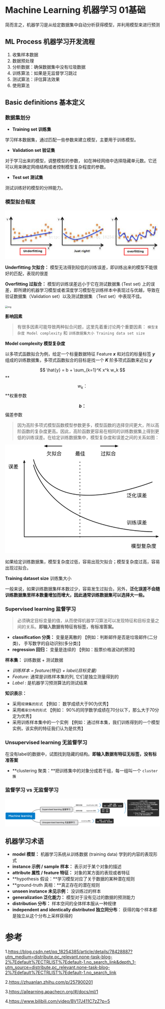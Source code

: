 # Machine Learning 机器学习 01基础

简而言之，机器学习是从给定数据集中自动分析获得模型，并利用模型来进行预测



## ML Process 机器学习开发流程

1. 收集样本数据
2. 数据预处理
3. 分析数据：确保数据集中没有垃圾数据
4. 训练算法：如果是无监督学习跳过
5. 测试算法：评估算法效果
6. 使用算法



## Basic definitions 基本定义

### 数据集划分

- **Training set 训练集**

学习样本数据集，通过匹配一些参数来建立模型，主要用于训练模型。

- **Validation set 验证集**

对于学习出来的模型，调整模型的参数， 如在神经网络中选择隐藏单元数。它还可以用来确定网络结构或者控制模型复杂程度的参数。

- **Test set 测试集**

测试训练好的模型的分辨能力。





### 模型拟合程度

![img](img/01/overfiiting-and-underfitting.png)

**Underfitting 欠拟合：** 模型无法得到较低的训练误差，即训练出来的模型不能很好的匹配，表现的很差

**Overfitting 过拟合：** 模型的训练误差远小于它在测试数据集 (Test set) 上的误差，即所建的机器学习模型或者深度学习模型在训练样本中表现过与优越，导致在验证数据集（Validation set）以及测试数据集 （Test set）中表现不佳。

<img src="https://datascience.foundation/img/pdf_images/underfitting_and_overfitting_in_machine_learning_test_dataset_then_it_is_a_underfit_model.png" alt="img" style="zoom: 50%;" />

**影响因素**

> 有很多因素可能导致两种拟合问题，这里先着重讨论两个重要因素： `模型复杂度 Model complexity` 和 `训练数据集大小 Training data set size`

**Model complexity 模型复杂度**

以多项式函数拟合为例，给定一个标量数据特征 Feature ***x*** 和对应的标量标签 ***y*** 组成的训练数据集，多项式函数拟合的目标是找一个  ***K*** 阶多项式函数来近似 ***y*** 

$$
\hat{y} = b + \sum_{k=1}^K x^k w_k
$$
**$$w_k：$$ **权重参数

**$$b：$$** 偏差参数

> 因为高阶多项式模型函数模型参数更多，模型函数的选择空间更大，所以高阶函数的复杂度更高。因此，高阶函数更容易在相同的训练数据集上得到更低的训练误差。在给定训练数据集中，模型复杂度和误差之间的关系如图：

![模型复杂度对欠拟合和过拟合的影响](img/01/capacity_vs_error.svg)

如果给定训练数据集，模型复杂度过低，容易出现欠拟合；模型复杂度过高，容易出现过拟合。



**Training dataset size** 训练集大小

一般来说，如果训练数据集样本数过少，容易发生过拟合。另外，**泛化误差不会随训练数据集里样本数量增加而增大，因此通常训练数据集可以选择大一些。**





### Supervised learning 监督学习

>  必须确定目标变量的值，从而使得机器学习算法可以发现特征和目标变量之间的关系。**即输入数据有特征有标签，有标准答案。**

- **classification 分类：** 变量是离散的 【例如：判断邮件是否是垃圾邮件(二分类)， 手写数字的自动识别(多分类)】
- **regression 回归：** 变量是连续的 【例如：股票价格波动的预测】



**样本集：** 训练数据 + 测试数据

- *训练样本 = feature(特征) + label(目标变量)*
- *Feature*: 通常是训练样本集的列, 它们是独立测量得到的
- *Label* : 是机器学习预测算法的测试结果

**知识表示：**

- 采用`规律集的形式` 【例如： 数学成绩大于90为优秀】
- 采用`概率分布的形式` 【例如： 90%的同学数学成绩在70分以下，那么大于70分定为优秀】
- 采用训练样本集中的一个实例 【例如：通过样本集，我们训练得到的一个模型实例，该实例的特征我们认为是优秀】





### Unsupervised learning 无监督学习

在没有label的数据中，试图找到隐藏的结构。**即输入数据有特征无标签，没有标准答案**

- **clustering 聚类：**把训练集中的对象分成若干组，每一组叫一个 `cluster簇`





### 监督学习 vs 无监督学习

![image-20211014020505044](img/01/image-20211014020505044.png)





## 机器学习术语

- **model 模型：** 机器学习系统从训练数据 (training data) 学到的内容的表现形式
- **instance 示例 / sample 样本：** 表示对于某个对象的描述
- **attribute 属性 / feature 特征：** 对象的某方面的表现或者特征
- **hypothesis 假设：**学习模型对应了关于数据的某种潜在规则
- **ground-truth 真相：**真正存在的潜在规则
- **unseen instance 未见示例：** 没训练过的样本
- **generalization 泛化能力：** 模型对于没有见过的数据的预测能力
- **distribution 分布：** 样本空间的全体样本服从一种规律
- **independent and identically distributed 独立同分布**： 获得的每个样本都是独立从这个分布上采样获得的





# 参考

1.https://blog.csdn.net/qq_18254385/article/details/78428887?utm_medium=distribute.pc_relevant.none-task-blog-2%7Edefault%7ECTRLIST%7Edefault-1.no_search_link&depth_1-utm_source=distribute.pc_relevant.none-task-blog-2%7Edefault%7ECTRLIST%7Edefault-1.no_search_link

2.https://zhuanlan.zhihu.com/p/257900201

3.https://ailearning.apachecn.org/#/docs/ml/1

4.https://www.bilibili.com/video/BV17J411C7zZ?p=5
